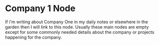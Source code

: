 # Company 1 Node

If i'm writing about Company One in my daily notes or elsewhere in the garden then I will link to this node. Usually these main nodes are empty except for some commonly needed details about the company or projects happening for the company.
